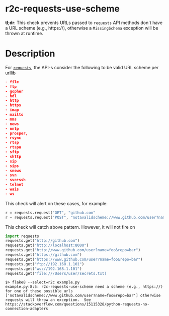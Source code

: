 # r2c-requests-use-scheme

**tl;dr**: This check prevents URLs passed to  `requests` API methods don't have a URL scheme (e.g., https://), otherwise a `MissingSchema` exception will be thrown
at runtime.


# Description

For [`requests`](https://2.python-requests.org/en/master/), the API-s consider the following to be valid URL scheme per [urllib](https://docs.python.org/3/library/urllib.parse.html)
```json
- file
- ftp
- gopher
- hdl
- http
- https
- imap
- mailto
- mms
- news
- nntp
- prosper,
- rsync
- rtsp
- rtspu
- sftp
- shttp
- sip
- sips
- snews
- svn
- svn+ssh
- telnet
- wais
- ws
```
This check will alert on these cases, for example:

``` python
r = requests.request("GET", "github.com"
r = requests.request("POST", "notavalidscheme://www.github.com/user?name=foo&repo=bar")
```

This check will catch above pattern. However, it will not fire on

```python
import requests
requests.get("http://github.com")
requests.get("http://localhost:8000")
requests.get("http://www.github.com/user?name=foo&repo=bar")
requests.get("https://github.com")
requests.get("https://www.github.com/user?name=foo&repo=bar")
requests.get("ftp://192.168.1.101")
requests.get("ws://192.168.1.101")
requests.get("file:///Users/user/secrets.txt)
```

```
$> flake8 --select=r2c example.py
example.py:8:5: r2c-requests-use-scheme need a scheme (e.g., https://) for one of these possible urls ['notavalidscheme://www.github.com/user?name=foo&repo=bar'] otherwise requests will throw an exception.  See https://stackoverflow.com/questions/15115328/python-requests-no-connection-adapters
```